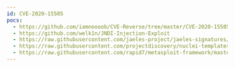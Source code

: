 ```yaml
---
id: CVE-2020-15505
pocs:
  - https://github.com/iamnoooob/CVE-Reverse/tree/master/CVE-2020-15505
  - https://github.com/welk1n/JNDI-Injection-Exploit
  - https://raw.githubusercontent.com/jaeles-project/jaeles-signatures/master/cves/mobileiron-rce-cve-2020-15505.yaml
  - https://raw.githubusercontent.com/projectdiscovery/nuclei-templates/master/cves/CVE-2020-15505.yaml
  - https://raw.githubusercontent.com/rapid7/metasploit-framework/master/modules/exploits/linux/http/mobileiron_mdm_hessian_rce.rb
---
```

